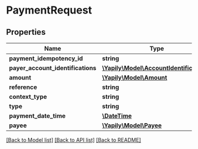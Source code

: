 # PaymentRequest

## Properties
Name | Type | Description | Notes
------------ | ------------- | ------------- | -------------
**payment_idempotency_id** | **string** |  | 
**payer_account_identifications** | [**\Yapily\Model\AccountIdentification[]**](AccountIdentification.md) |  | [optional] 
**amount** | [**\Yapily\Model\Amount**](Amount.md) |  | [optional] 
**reference** | **string** |  | [optional] 
**context_type** | **string** |  | [optional] 
**type** | **string** |  | [optional] 
**payment_date_time** | [**\DateTime**](\DateTime.md) |  | [optional] 
**payee** | [**\Yapily\Model\Payee**](Payee.md) |  | 

[[Back to Model list]](../README.md#documentation-for-models) [[Back to API list]](../README.md#documentation-for-api-endpoints) [[Back to README]](../README.md)


